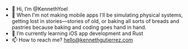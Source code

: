 - 👋 Hi, I’m @KennethYoel
- 👀 When I'm not making mobile apps I'll be simulating physical systems, getting lost in stories—stories of old, or baking all sorts of breads and pastries because baking and coding goes hand in hand.
- 🌱 I’m currently learning iOS app development and Rust
- 📫 How to reach me? hello@kennethgutierrez.com

<!---
KennethYoel/KennethYoel is a ✨ special ✨ repository because its `README.md` (this file) appears on your GitHub profile.
You can click the Preview link to take a look at your changes.
--->
